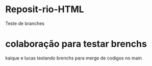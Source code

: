 # Reposit-rio-HTML
Teste de branches

# colaboração para testar brenchs
kaique e lucas testando brenchs para merge de codigos no main
